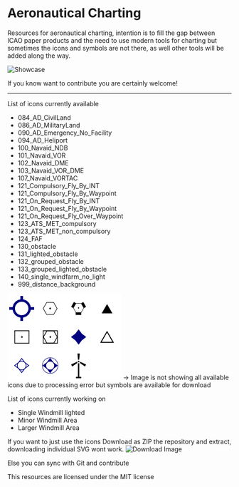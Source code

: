 # Aeronautical Charting
Resources for aeronautical charting, intention is to fill the gap between ICAO paper products and the need to use modern tools for charting but sometimes the icons and symbols are not there, as well other tools will be added along the way.

![Showcase](/img_readme/showcase.png?raw=true "Image")

If you know want to contribute you are certainly welcome! 

---------------------------
List of icons currently available
* 084_AD_CivilLand
* 086_AD_MilitaryLand 
* 090_AD_Emergency_No_Facility
* 094_AD_Heliport
* 100_Navaid_NDB
* 101_Navaid_VOR
* 102_Navaid_DME
* 103_Navaid_VOR_DME
* 107_Navaid_VORTAC
* 121_Compulsory_Fly_By_INT
* 121_Compulsory_Fly_By_Waypoint
* 121_On_Request_Fly_By_INT
* 121_On_Request_Fly_By_Waypoint
* 121_On_Request_Fly_Over_Waypoint
* 123_ATS_MET_compulsory
* 123_ATS_MET_non_compulsory
* 124_FAF
* 130_obstacle
* 131_lighted_obstacle
* 132_grouped_obstacle
* 133_grouped_lighted_obstacle
* 140_single_windfarm_no_light
* 999_distance_background

![Available Aeronautical Symbols Image](/img_readme/aeronautical_symbols.png?raw=true "Image")
-> Image is not showing all available icons due to processing error but symbols are available for download

List of icons currently working on
* Single Windmill lighted
* Minor Windmill Area
* Larger Windmill Area  

If you want to just use the icons Download as ZIP the repository and extract, downloading individual SVG wont work.
![Download Image](/img_readme/dowload_icons.png?raw=true "Image")

Else you can sync with Git and contribute


This resources are licensed under the MIT license
